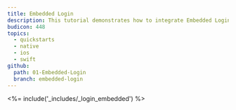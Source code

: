 ```yaml
---
title: Embedded Login
description: This tutorial demonstrates how to integrate Embedded Login in your iOS Swift project in order to present a login widget.
budicon: 448
topics:
  - quickstarts
  - native
  - ios
  - swift
github:
  path: 01-Embedded-Login
  branch: embedded-login
---
```


<%= include('_includes/_login_embedded') %>

